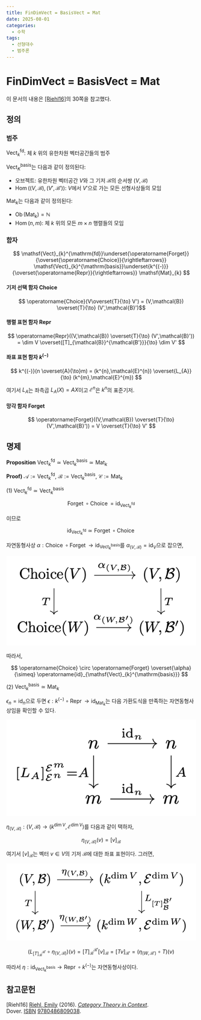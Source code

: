 ```yaml
---
title: FinDimVect = BasisVect = Mat
date: 2025-08-01
categories:
  - 수학
tags:
  - 선형대수
  - 범주론
---
```

# FinDimVect = BasisVect = Mat

이 문서의 내용은 [\[Riehl16\]](##참고문헌)의 30쪽을 참고했다.

## 정의

### 범주

${ \mathsf{Vect}^{\mathrm{fd}}_{k} }$: 체 ${ k }$ 위의 유한차원 벡터공간들의 범주

${ \mathsf{Vect}^{\mathrm{basis}}_{K} }$는 다음과 같이 정의된다:

- 오브젝트: 유한차원 벡터공간 ${ V }$와 그 기저 ${ \mathcal{B} }$의 순서쌍 ${ (V,\mathcal{B}) }$
- ${ \operatorname{Hom}\left( \left( V,\mathcal{B} \right),\left( V',\mathcal{B'} \right) \right) }$: ${ V }$에서 ${ V' }$으로 가는 모든 선형사상들의 모임

${ \mathsf{Mat}_{k} }$는 다음과 같이 정의된다:

- ${ \operatorname{Ob}(\mathsf{Mat}_{k}) = \mathbb{N} }$
- ${ \operatorname{Hom}(n,m) }$: 체 ${ k }$ 위의 모든 ${ m\times n }$ 행렬들의 모임

### 함자

$$ \mathsf{Vect}_{k}^{\mathrm{fd}}\underset{\operatorname{Forget}}{\overset{\operatorname{Choice}}{\rightleftarrows}} \mathsf{Vect}_{k}^{\mathrm{basis}}\underset{k^{(-)}}{\overset{\operatorname{Repr}}{\rightleftarrows}} \mathsf{Mat}_{k} $$

#### 기저 선택 함자 ${ \mathsf{Choice} }$

$$ \operatorname{Choice}(V\overset{T}{\to} V') = (V,\mathcal{B}) \overset{T}{\to} (V',\mathcal{B}')$$

#### 행렬 표현 함자 ${ \mathsf{Repr} }$

$$ \operatorname{Repr}((V,\mathcal{B}) \overset{T}{\to} (V',\mathcal{B}')) = \dim V \overset{[T]_{\mathcal{B}}^{\mathcal{B'}}}{\to} \dim V' $$

#### 좌표 표현 함자 ${ k^{(-)} }$

$$ k^{(-)}(n \overset{A}{\to}m) = (k^{n},\mathcal{E}^{n}) \overset{L_{A}}{\to} (k^{m},\mathcal{E}^{m}) $$

여기서 ${ L_{A} }$는 좌측곱 ${ L_{A}(X) = AX }$이고 ${ \mathcal{E}^{n} }$은 ${ k^{n} }$의 표준기저.

#### 망각 함자 ${ \operatorname{Forget} }$

$$ \operatorname{Forget}((V,\mathcal{B}) \overset{T}{\to} (V',\mathcal{B}')) = V \overset{T}{\to} V' $$

## 명제

**Proposition** ${ \mathsf{Vect}_{k}^{\mathrm{fd}} \simeq \mathsf{Vect}_{k}^{\mathrm{basis}} \simeq \mathsf{Mat}_{k} }$

**Proof)** ${ \mathcal{A}:=\mathsf{Vect}_{k}^{\mathrm{fd}},\  \mathcal{B}:= \mathsf{Vect}_{k}^{\mathrm{basis}},\  \mathcal{C}:= \mathsf{Mat}_{k} }$

(1) ${ \mathsf{Vect}_{k}^{\mathrm{fd}} \simeq \mathsf{Vect}_{k}^{\mathrm{basis}} }$

$$ \operatorname{Forget} \circ \operatorname{Choice} = \operatorname{id}_{\mathsf{Vect}_{k}^{\mathrm{fd}}} $$

이므로

$$ \operatorname{id}_{\mathsf{Vect}_{k}^{\mathrm{fd}}} \simeq \operatorname{Forget} \circ \operatorname{Choice}  $$

자연동형사상 ${ \alpha: \operatorname{Choice} \circ\operatorname{Forget} \to\operatorname{id}_{\mathsf{Vect}_{k}^{{\mathrm{basis}}}}}$를 ${ \alpha_{(V,\mathcal{B})} = \operatorname{id}_{V} }$으로 잡으면,

![alpha|center|400](cd1.png)

따라서,

$$ \operatorname{Choice} \circ \operatorname{Forget} \overset{\alpha}{\simeq} \operatorname{id}_{\mathsf{Vect}_{k}^{\mathrm{basis}}}  $$

(2) ${ \mathsf{Vect}_{k}^{\mathrm{basis}} \simeq \mathsf{Mat}_{k} }$

${\epsilon_{n} =  \operatorname{id}_{n} }$으로 두면 ${ \epsilon: k^{(-)} \circ \operatorname{Repr} \to \operatorname{id}_{\mathsf{Mat}_{k}} }$는 다음 가환도식을 만족하는 자연동형사상임을 확인할 수 있다.

![epsilon|center|400](cd2.png)

${ \eta_{(V,\mathcal{B)}}: (V,\mathcal{B}) \to (k^{\dim V},\mathcal{E}^{\dim V}) }$를 다음과 같이 택하자,

$$ \eta_{(V,\mathcal{B})}(v) = \left[ v \right]_{\mathcal{\mathcal{B}}} $$

여기서 ${ \left[ v \right]_{\mathcal{B}} }$는 벡터 ${ v \in V}$의 기저 ${ \mathcal{B} }$에 대한 좌표 표현이다. 그러면,

![eta|center|400](cd3.png)

$$ \left(L_{[T]_{\mathcal{B}}^{\mathcal{B}'}} \circ \eta_{(V,\mathcal{B})}\right)\left( v \right) = [T]_{\mathcal{B}}^{\mathcal{B'}} [v]_{\mathcal{B}} = [Tv]_{\mathcal{B}'} = \left( \eta_{(W,\mathcal{B}')} \circ T \right)\left( v \right) $$

따라서 ${ \eta : \operatorname{id}_{\mathsf{Vect}_{k}^{\mathrm{basis}}} \to \operatorname{Repr} \circ k^{(-)} }$는 자연동형사상이다.

## 참고문헌

\[Riehl16\] [Riehl, Emily](https://en.wikipedia.org/wiki/Emily_Riehl "Emily Riehl") (2016). [_Category Theory in Context_](https://books.google.com/books?id=6B9MDgAAQBAJ). Dover. [ISBN](https://en.wikipedia.org/wiki/ISBN_\(identifier\) "ISBN (identifier)") [9780486809038](https://en.wikipedia.org/wiki/Special:BookSources/9780486809038 "Special:BookSources/9780486809038").